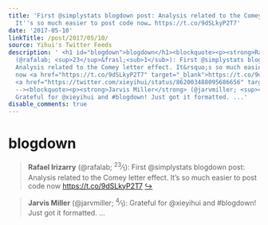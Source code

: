 ```yaml
---
title: 'First @simplystats blogdown post: Analysis related to the Comey letter effect.
  It''s so much easier to post code now… https://t.co/9dSLkyP2T7'
date: '2017-05-10'
linkTitle: /post/2017/05/10/
source: Yihui's Twitter Feeds
description: ' <h1 id="blogdown">blogdown</h1><blockquote><p><strong>Rafael Irizarry</strong>
  (@rafalab; <sup>23</sup>&frasl;<sub>1</sub>): First @simplystats blogdown post:
  Analysis related to the Comey letter effect. It&rsquo;s so much easier to post code
  now <a href="https://t.co/9dSLkyP2T7" target="_blank">https://t.co/9dSLkyP2T7</a>
  <a href="https://twitter.com/xieyihui/status/862003488095686656" target="_blank">&#8618;</a></p></blockquote><!--
  --><blockquote><p><strong>Jarvis Miller</strong> (@jarvmiller; <sup>4</sup>&frasl;<sub>1</sub>):
  Grateful for @xieyihui and #blogdown! Just got it formatted. ...'
disable_comments: true
---
```

 <h1 id="blogdown">blogdown</h1><blockquote><p><strong>Rafael Irizarry</strong> (@rafalab; <sup>23</sup>&frasl;<sub>1</sub>): First @simplystats blogdown post: Analysis related to the Comey letter effect. It&rsquo;s so much easier to post code now <a href="https://t.co/9dSLkyP2T7" target="_blank">https://t.co/9dSLkyP2T7</a> <a href="https://twitter.com/xieyihui/status/862003488095686656" target="_blank">&#8618;</a></p></blockquote><!-- --><blockquote><p><strong>Jarvis Miller</strong> (@jarvmiller; <sup>4</sup>&frasl;<sub>1</sub>): Grateful for @xieyihui and #blogdown! Just got it formatted. ...